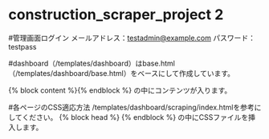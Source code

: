 # construction_scraper_project 2

#管理画面ログイン
メールアドレス：testadmin@example.com
パスワード：testpass

#dashboard（/templates/dashboard）はbase.html（/templates/dashboard/base.html）をベースにして作成しています。

{% block content %}{% endblock %}
の中にコンテンツが入ります。

#各ページのCSS適応方法
/templates/dashboard/scraping/index.htmlを参考にしてください。
{% block head %}
{% endblock %}
の中にCSSファイルを挿入します。